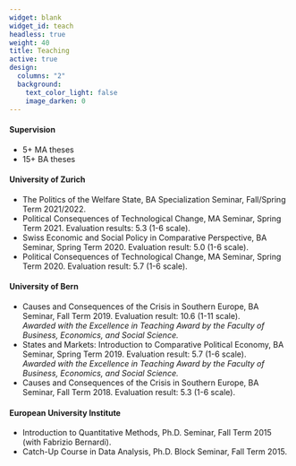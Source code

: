 ```yaml
---
widget: blank
widget_id: teach
headless: true
weight: 40
title: Teaching
active: true
design:
  columns: "2"
  background:
    text_color_light: false
    image_darken: 0
---
```


#### Supervision

* 5+ MA theses
* 15+ BA theses


#### University of Zurich

* The Politics of the Welfare State, BA Specialization Seminar, Fall/Spring Term 2021/2022.
* Political Consequences of Technological Change, MA Seminar, Spring Term 2021. Evaluation results: 5.3 (1-6 scale).
* Swiss Economic and Social Policy in Comparative Perspective, BA Seminar, Spring Term 2020. Evaluation result: 5.0 (1-6 scale).
* Political Consequences of Technological Change, MA Seminar, Spring Term 2020. Evaluation result: 5.7 (1-6 scale).

#### University of Bern

* Causes and Consequences of the Crisis in Southern Europe, BA Seminar, Fall Term 2019. Evaluation result: 10.6 (1-11 scale).\
  *Awarded with the Excellence in Teaching Award by the Faculty of Business, Economics, and Social Science.* 
* States and Markets: Introduction to Comparative Political Economy, BA Seminar, Spring Term 2019. Evaluation result: 5.7 (1-6 scale).\
  *Awarded with the Excellence in Teaching Award by the Faculty of Business, Economics, and Social Science.* 
* Causes and Consequences of the Crisis in Southern Europe, BA Seminar, Fall Term 2018. Evaluation result: 5.3 (1-6 scale).

#### European University Institute

* Introduction to Quantitative Methods, Ph.D. Seminar, Fall Term 2015 (with Fabrizio Bernardi). 
* Catch-Up Course in Data Analysis, Ph.D. Block Seminar, Fall Term 2015.
